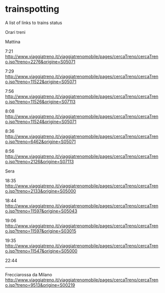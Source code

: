 # trainspotting
A list of links to trains status

Orari treni 

Mattina 

7:21
http://www.viaggiatreno.it/viaggiatrenomobile/pages/cercaTreno/cercaTreno.jsp?treno=2276&origine=S05071

7:29
http://www.viaggiatreno.it/viaggiatrenomobile/pages/cercaTreno/cercaTreno.jsp?treno=11522&origine=S05071

7:56
http://www.viaggiatreno.it/viaggiatrenomobile/pages/cercaTreno/cercaTreno.jsp?treno=11526&origine=S07113

8:08
http://www.viaggiatreno.it/viaggiatrenomobile/pages/cercaTreno/cercaTreno.jsp?treno=11524&origine=S05071 

8:36
http://www.viaggiatreno.it/viaggiatrenomobile/pages/cercaTreno/cercaTreno.jsp?treno=6462&origine=S05071

8:56
http://www.viaggiatreno.it/viaggiatrenomobile/pages/cercaTreno/cercaTreno.jsp?treno=2126&origine=S07113

Sera

18:35
http://www.viaggiatreno.it/viaggiatrenomobile/pages/cercaTreno/cercaTreno.jsp?treno=2133&origine=S05000 

18:44 
http://www.viaggiatreno.it/viaggiatrenomobile/pages/cercaTreno/cercaTreno.jsp?treno=11597&origine=S05043 

19:06
http://www.viaggiatreno.it/viaggiatrenomobile/pages/cercaTreno/cercaTreno.jsp?treno=11597&origine=S03015 

19:35
http://www.viaggiatreno.it/viaggiatrenomobile/pages/cercaTreno/cercaTreno.jsp?treno=11547&origine=S05000 

22:44

---

Frecciarossa da Milano 
http://www.viaggiatreno.it/viaggiatrenomobile/pages/cercaTreno/cercaTreno.jsp?treno=9513&origine=S00219
